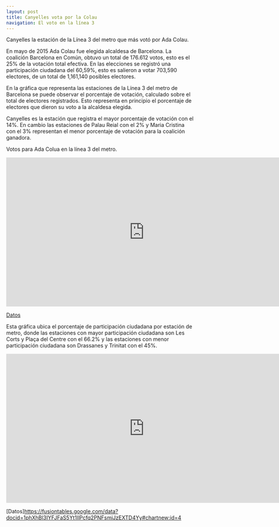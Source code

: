 ```yaml
---
layout: post
title: Canyelles vota por la Colau
navigation: El voto en la línea 3
---
```


Canyelles la estación de la Línea 3 del metro que más votó por Ada Colau.


En mayo de 2015 Ada Colau fue elegida alcaldesa de Barcelona. La coalición Barcelona en Común, obtuvo un total de 176.612 votos, esto es el 25% de la votación total efectiva. En las elecciones se registró una participación ciudadana del 60,59%, esto es salieron a votar 703,590 electores, de un total de 1,161,140 posibles electores.


En la gráfica que representa las estaciones de la Línea 3 del metro de Barcelona se puede observar el porcentaje de votación, calculado sobre el total de electores registrados. Esto representa en principio el porcentaje de electores que dieron su voto a la alcaldesa elegida.

Canyelles es la estación que registra el mayor porcentaje de votación con el 14%. En cambio las estaciones de Palau Reial con el 2% y Maria Cristina con el 3% representan el menor porcentaje de votación para la coalición ganadora.

Votos para Ada Colua en la línea 3 del metro.

<iframe width="740" height="400" scrolling="no" frameborder="no" src="https://fusiontables.google.com/embedviz?containerId=googft-gviz-canvas&amp;q=select+col2%3E%3E0%2C+col10%3E%3E0%2C+col15%3E%3E1+from+1YWvujZYqgzAbkfp5cHOz6u3CrmWvAIHCd1KwNLsP+order+by+col10%3E%3E0+asc+limit+26&amp;viz=GVIZ&amp;t=LINE&amp;uiversion=2&amp;gco_forceIFrame=true&amp;gco_hasLabelsColumn=true&amp;gco_vAxes=%5B%7B%22title%22%3Anull%2C+%22minValue%22%3Anull%2C+%22maxValue%22%3Anull%2C+%22useFormatFromData%22%3Atrue%2C+%22viewWindow%22%3A%7B%22max%22%3Anull%2C+%22min%22%3Anull%7D%7D%2C%7B%22useFormatFromData%22%3Atrue%2C+%22viewWindow%22%3A%7B%22max%22%3Anull%2C+%22min%22%3Anull%7D%2C+%22minValue%22%3Anull%2C+%22maxValue%22%3Anull%2C+%22textStyle%22%3A%7B%22color%22%3A%22none%22%2C+%22fontSize%22%3A12%7D%7D%5D&amp;gco_useFirstColumnAsDomain=true&amp;gco_legacyScatterChartLabels=true&amp;gco_curveType=&amp;gco_booleanRole=certainty&amp;gco_lineWidth=2&amp;gco_hAxis=%7B%22useFormatFromData%22%3Atrue%2C+%22minValue%22%3Anull%2C+%22maxValue%22%3Anull%2C+%22viewWindow%22%3Anull%2C+%22viewWindowMode%22%3Anull%7D&amp;gco_legend=none&amp;gco_series=%7B%220%22%3A%7B%22targetAxisIndex%22%3A1%2C+%22color%22%3A%22none%22%7D%2C+%221%22%3A%7B%22color%22%3A%22%2338761d%22%7D%7D&amp;width=740&amp;height=400"></iframe>

[Datos](https://fusiontables.google.com/data?docid=1YWvujZYqgzAbkfp5cHOz6u3CrmWvAIHCd1KwNLsP#chartnew:id=3)

 Esta gráfica ubica el porcentaje de participación ciudadana por estación de metro, donde las estaciones con mayor participación ciudadana son Les Corts y Plaça del Centre con el 66.2% y las estaciones con menor participación ciudadana son Drassanes y Trinitat con el 45%. 
<iframe width="740" height="400" scrolling="no" frameborder="no" src="https://fusiontables.google.com/embedviz?containerId=googft-gviz-canvas&amp;q=select+col2%3E%3E0%2C+col3%3E%3E1%2C+col10%3E%3E0+from+1phXhBl3IYFJFaS5Yt1IlPcfq2PNFsmiJzEXTD4Yy+order+by+col10%3E%3E0+asc+limit+26&amp;viz=GVIZ&amp;t=LINE&amp;uiversion=2&amp;gco_forceIFrame=true&amp;gco_hasLabelsColumn=true&amp;gco_vAxes=%5B%7B%22title%22%3Anull%2C+%22minValue%22%3Anull%2C+%22maxValue%22%3Anull%2C+%22useFormatFromData%22%3Atrue%2C+%22viewWindow%22%3A%7B%22max%22%3Anull%2C+%22min%22%3Anull%7D%7D%2C%7B%22useFormatFromData%22%3Atrue%2C+%22viewWindow%22%3A%7B%22max%22%3Anull%2C+%22min%22%3Anull%7D%2C+%22minValue%22%3Anull%2C+%22maxValue%22%3Anull%2C+%22titleTextStyle%22%3A%7B%22color%22%3A%22%23ffffff%22%2C+%22fontSize%22%3A12%2C+%22italic%22%3Atrue%7D%2C+%22textStyle%22%3A%7B%22color%22%3A%22%23ffffff%22%2C+%22fontSize%22%3A12%7D%7D%5D&amp;gco_useFirstColumnAsDomain=true&amp;gco_legacyScatterChartLabels=true&amp;gco_curveType=&amp;gco_booleanRole=certainty&amp;gco_lineWidth=2&amp;gco_hAxis=%7B%22useFormatFromData%22%3Atrue%2C+%22minValue%22%3Anull%2C+%22maxValue%22%3Anull%2C+%22viewWindow%22%3Anull%2C+%22viewWindowMode%22%3Anull%2C+%22textStyle%22%3A%7B%22color%22%3A%22%23000000%22%2C+%22fontSize%22%3A12%7D%7D&amp;gco_legend=none&amp;gco_series=%7B%220%22%3A%7B%22color%22%3A%22%2338761d%22%7D%2C+%221%22%3A%7B%22color%22%3A%22none%22%2C+%22targetAxisIndex%22%3A0%7D%2C+%222%22%3A%7B%22color%22%3A%22none%22%2C+%22targetAxisIndex%22%3A1%7D%7D&amp;gco_legendTextStyle=%7B%22color%22%3A%22%23f3f3f3%22%2C+%22fontSize%22%3A12%7D&amp;gco_title=PARTICIPACI%C3%93N+CIUDADANA+2015&amp;width=740&amp;height=400"></iframe>

[Datos]https://fusiontables.google.com/data?docid=1phXhBl3IYFJFaS5Yt1IlPcfq2PNFsmiJzEXTD4Yy#chartnew:id=4
